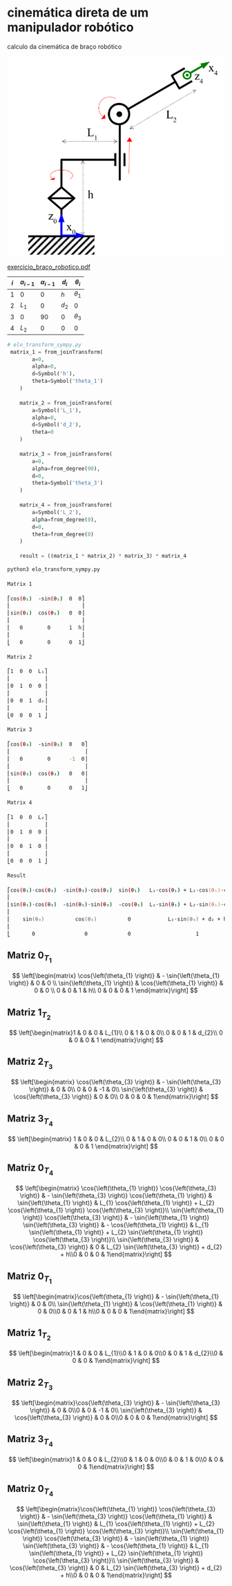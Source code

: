 # cinemática direta de um manipulador robótico

calculo da cinemática de  braço robótico


![braço](docs/exemplo_braco.png)

[exercicio_braço_robotico.pdf](docs/Avaliao_Semanal_sobre_cinemtica_direta.pdf)


| $i$ | $a_{i-1}$ | $\alpha_{i-1}$ | $d_{i}$ | $\theta_i$ |
| --- | --------- | -------------- | ------- | ---------- |
| 1   | $0$       | $0$            | $h$     | $\theta_1$ |
| 2   | $L_1$     | $0$            | $d_2$   | $0$        |
| 3   | $0$       | $90$           | $0$     | $\theta_3$ |
| 4   | $L_2$     | $0$            | $0$     | $0$        |

 
```python
# elo_transform_sympy.py
 matrix_1 = from_joinTransform(
        a=0,
        alpha=0,
        d=Symbol('h'),
        theta=Symbol('theta_1')
    )

    matrix_2 = from_joinTransform(
        a=Symbol('L_1'),
        alpha=0,
        d=Symbol('d_2'),
        theta=0
    )

    matrix_3 = from_joinTransform(
        a=0,
        alpha=from_degree(90),
        d=0,
        theta=Symbol('theta_3')
    )

    matrix_4 = from_joinTransform(
        a=Symbol('L_2'),
        alpha=from_degree(0),
        d=0,
        theta=from_degree(0)
    )

    result = ((matrix_1 * matrix_2) * matrix_3) * matrix_4
```

```zsh
python3 elo_transform_sympy.py

Matrix 1

⎡cos(θ₁)  -sin(θ₁)  0  0⎤
⎢                       ⎥
⎢sin(θ₁)  cos(θ₁)   0  0⎥
⎢                       ⎥
⎢   0        0      1  h⎥
⎢                       ⎥
⎣   0        0      0  1⎦

Matrix 2

⎡1  0  0  L₁⎤
⎢           ⎥
⎢0  1  0  0 ⎥
⎢           ⎥
⎢0  0  1  d₂⎥
⎢           ⎥
⎣0  0  0  1 ⎦

Matrix 3

⎡cos(θ₃)  -sin(θ₃)  0   0⎤
⎢                        ⎥
⎢   0        0      -1  0⎥
⎢                        ⎥
⎢sin(θ₃)  cos(θ₃)   0   0⎥
⎢                        ⎥
⎣   0        0      0   1⎦

Matrix 4

⎡1  0  0  L₂⎤
⎢           ⎥
⎢0  1  0  0 ⎥
⎢           ⎥
⎢0  0  1  0 ⎥
⎢           ⎥
⎣0  0  0  1 ⎦

Result

⎡cos(θ₁)⋅cos(θ₃)  -sin(θ₃)⋅cos(θ₁)  sin(θ₁)   L₁⋅cos(θ₁) + L₂⋅cos(θ₁)⋅cos(θ₃)  ⎤
⎢                                                                            ⎥
⎢sin(θ₁)⋅cos(θ₃)  -sin(θ₁)⋅sin(θ₃)  -cos(θ₁)  L₁⋅sin(θ₁) + L₂⋅sin(θ₁)⋅cos(θ₃)  ⎥
⎢                                                                            ⎥
⎢    sin(θ₃)          cos(θ₃)          0            L₂⋅sin(θ₃) + d₂ + h      ⎥
⎢                                                                            ⎥
⎣       0                0             0                     1               ⎦

```
##  Matriz $0_{T_1}$

$$
\left[\begin{matrix}
\cos{\left(\theta_{1} \right)} & - \sin{\left(\theta_{1} \right)} & 0 & 0 \\
\sin{\left(\theta_{1} \right)} & \cos{\left(\theta_{1} \right)} & 0 & 0 \\
0 & 0 & 1 & h\\
0 & 0 & 0 & 1
\end{matrix}\right]
$$

##  Matriz $1_{T_2}$

$$
\left[\begin{matrix}1 & 0 & 0 & L_{1}\\
0 & 1 & 0 & 0\\
0 & 0 & 1 & d_{2}\\
0 & 0 & 0 & 1
\end{matrix}\right]
$$

##  Matriz $2_{T_3}$

$$
\left[\begin{matrix}
\cos{\left(\theta_{3} \right)} & - \sin{\left(\theta_{3} \right)} & 0 & 0\\
0 & 0 & -1 & 0\\
\sin{\left(\theta_{3} \right)} & \cos{\left(\theta_{3} \right)} & 0 & 0\\
0 & 0 & 0 & 1\end{matrix}\right]
$$

##  Matriz $3_{T_4}$

$$
\left[\begin{matrix}
1 & 0 & 0 & L_{2}\\
0 & 1 & 0 & 0\\
0 & 0 & 1 & 0\\
0 & 0 & 0 & 1
\end{matrix}\right]
$$

##  Matriz $0_{T_4}$

$$
\left[\begin{matrix}
\cos{\left(\theta_{1} \right)} \cos{\left(\theta_{3} \right)} & - \sin{\left(\theta_{3} \right)} \cos{\left(\theta_{1} \right)} & \sin{\left(\theta_{1} \right)} & L_{1} \cos{\left(\theta_{1} \right)} + L_{2} \cos{\left(\theta_{1} \right)} \cos{\left(\theta_{3} \right)}\\
\sin{\left(\theta_{1} \right)} \cos{\left(\theta_{3} \right)} & - \sin{\left(\theta_{1} \right)} \sin{\left(\theta_{3} \right)} & - \cos{\left(\theta_{1} \right)} & L_{1} \sin{\left(\theta_{1} \right)} + L_{2} \sin{\left(\theta_{1} \right)} \cos{\left(\theta_{3} \right)}\\
\sin{\left(\theta_{3} \right)} & \cos{\left(\theta_{3} \right)} & 0 & L_{2} \sin{\left(\theta_{3} \right)} + d_{2} + h\\0 & 0 & 0 & 1\end{matrix}\right]
$$

##  Matriz $0_{T_1}$

$$
\left[\begin{matrix}\cos{\left(\theta_{1} \right)} & - \sin{\left(\theta_{1} \right)} & 0 & 0\\
\sin{\left(\theta_{1} \right)} & \cos{\left(\theta_{1} \right)} & 0 & 0\\0 & 0 & 1 & h\\0 & 0 & 0 & 1\end{matrix}\right]
$$

##  Matriz $1_{T_2}$

$$
\left[\begin{matrix}1 & 0 & 0 & L_{1}\\0 & 1 & 0 & 0\\0 & 0 & 1 & d_{2}\\0 & 0 & 0 & 1\end{matrix}\right]
$$

##  Matriz $2_{T_3}$

$$
\left[\begin{matrix}\cos{\left(\theta_{3} \right)} & - \sin{\left(\theta_{3} \right)} & 0 & 0\\0 & 0 & -1 & 0\\
\sin{\left(\theta_{3} \right)} & \cos{\left(\theta_{3} \right)} & 0 & 0\\0 & 0 & 0 & 1\end{matrix}\right]
$$

##  Matriz $3_{T_4}$

$$
\left[\begin{matrix}1 & 0 & 0 & L_{2}\\0 & 1 & 0 & 0\\0 & 0 & 1 & 0\\0 & 0 & 0 & 1\end{matrix}\right]
$$

##  Matriz $0_{T_4}$

$$
\left[\begin{matrix}\cos{\left(\theta_{1} \right)} \cos{\left(\theta_{3} \right)} & - \sin{\left(\theta_{3} \right)} \cos{\left(\theta_{1} \right)} & \sin{\left(\theta_{1} \right)} & L_{1} \cos{\left(\theta_{1} \right)} + L_{2} \cos{\left(\theta_{1} \right)} \cos{\left(\theta_{3} \right)}\\
\sin{\left(\theta_{1} \right)} \cos{\left(\theta_{3} \right)} & - \sin{\left(\theta_{1} \right)} \sin{\left(\theta_{3} \right)} & - \cos{\left(\theta_{1} \right)} & L_{1} \sin{\left(\theta_{1} \right)} + L_{2} \sin{\left(\theta_{1} \right)} \cos{\left(\theta_{3} \right)}\\
\sin{\left(\theta_{3} \right)} & \cos{\left(\theta_{3} \right)} & 0 & L_{2} \sin{\left(\theta_{3} \right)} + d_{2} + h\\0 & 0 & 0 & 1\end{matrix}\right]
$$
